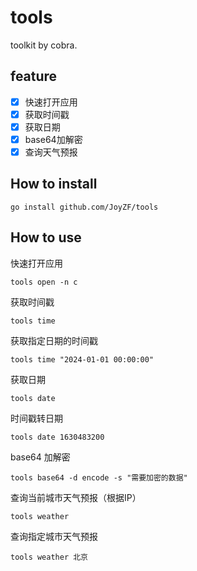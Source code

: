 # tools

toolkit by cobra.

## feature
- [x] 快速打开应用
- [x] 获取时间戳
- [x] 获取日期
- [x] base64加解密
- [x] 查询天气预报

## How to install
```shell
go install github.com/JoyZF/tools
```

## How to use

快速打开应用
```shell   
tools open -n c
```

获取时间戳
```shell
tools time
```

获取指定日期的时间戳
```shell
tools time "2024-01-01 00:00:00"
```

获取日期
```shell
tools date
``` 

时间戳转日期
```shell
tools date 1630483200
``` 

base64 加解密
```shell
tools base64 -d encode -s "需要加密的数据"
```

查询当前城市天气预报（根据IP）
```shell
tools weather
```

查询指定城市天气预报
```shell
tools weather 北京
```

 